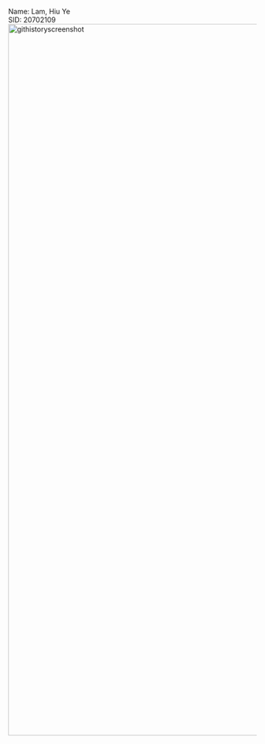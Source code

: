 Name: Lam, Hiu Ye <br />
SID: 20702109
<img width="1440" alt="githistoryscreenshot" src="https://user-images.githubusercontent.com/125757481/219881005-e5a9b952-fa07-4500-9d6a-fd88bb70c085.png">